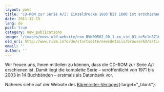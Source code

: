 ```yaml
---
layout: post
title: 'CD-ROM zur Serie A/I: Einzeldrucke 1600 bis 1800 ist erschienen'
date: 2011-12-15
lang: de
post: true
category: new_publications
image: "/images/news-old-website/csm_BVK09502_00_1_co_std_01_ee5c1e8710.png"
old_url: http://www.rism.info/de/startseite/newsdetails/browse/62/article/64/cd-rom-of-series-ai-individual-prints-1600-to-1800-is-published.html
email: ''
author: ''
---
```


Wir freuen uns, Ihnen mitteilen zu können, dass die CD-ROM zur Serie A/I erschienen ist. Damit liegt die komplette Serie – veröffentlicht von 1971 bis 2003 in 14 Buchbänden – erstmals als Datenbank vor.


Näheres siehe auf der Website des [Bärenreiter-Verlages](https://www.baerenreiter.com/aktuelles/news/article/100000-quellenverweise-auf-einer-scheibe/){:target="_blank"}.